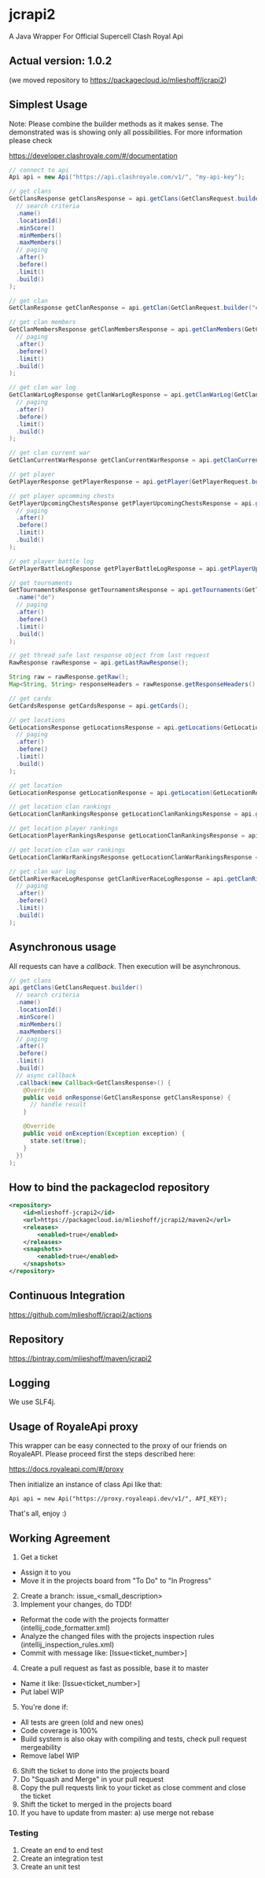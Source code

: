 # jcrapi2
A Java Wrapper For Official Supercell Clash Royal Api 

## Actual version: 1.0.2
(we moved repository to https://packagecloud.io/mlieshoff/jcrapi2)

## Simplest Usage ##

Note: Please combine the builder methods as it makes sense. The demonstrated was is showing only all possibilities. 
For more information please check 

https://developer.clashroyale.com/#/documentation

```java
// connect to api
Api api = new Api("https://api.clashroyale.com/v1/", "my-api-key");
```

```java
// get clans
GetClansResponse getClansResponse = api.getClans(GetClansRequest.builder()
  // search criteria
  .name()
  .locationId()
  .minScore()
  .minMembers()
  .maxMembers()
  // paging
  .after()
  .before()
  .limit()
  .build()
);
```

```java
// get clan
GetClanResponse getClanResponse = api.getClan(GetClanRequest.builder("#RP88QQG").build());
```

```java
// get clan members
GetClanMembersResponse getClanMembersResponse = api.getClanMembers(GetClanMembersRequest.builder("#RP88QQG")
  // paging
  .after()
  .before()
  .limit()
  .build()
);
```

```java
// get clan war log
GetClanWarLogResponse getClanWarLogResponse = api.getClanWarLog(GetClanWarLogRequest.builder("#RP88QQG")
  // paging
  .after()
  .before()
  .limit()
  .build()
);
```

```java
// get clan current war
GetClanCurrentWarResponse getClanCurrentWarResponse = api.getClanCurrentWar(GetClanCurrentWarRequest.builder("#RP88QQG").build());
```

```java
// get player
GetPlayerResponse getPlayerResponse = api.getPlayer(GetPlayerRequest.builder("#L88P2282").build());
```

```java
// get player upcomming chests 
GetPlayerUpcomingChestsResponse getPlayerUpcomingChestsResponse = api.getPlayerUpcomingChests(GetPlayerUpcomingChestsRequest.builder("#L88P2282")
  // paging
  .after()
  .before()
  .limit()
  .build()
);
```

```java
// get player battle log
GetPlayerBattleLogResponse getPlayerBattleLogResponse = api.getPlayerUpcomingChests(GetPlayerUpcomingChestsRequest.builder("#L88P2282"));
```

```java
// get tournaments
GetTournamentsResponse getTournamentsResponse = api.getTournaments(GetTournamentsRequest.builder()
  .name("de")
  // paging
  .after()
  .before()
  .limit()
  .build()
);
```

```java
// get thread safe last response object from last request 
RawResponse rawResponse = api.getLastRawResponse();

String raw = rawResponse.getRaw();
Map<String, String> responseHeaders = rawResponse.getResponseHeaders();
```

```java
// get cards
GetCardsResponse getCardsResponse = api.getCards();
```

```java
// get locations
GetLocationsResponse getLocationsResponse = api.getLocations(GetLocationsRequest.builder()
  // paging
  .after()
  .before()
  .limit()
  .build()
);
```

```java
// get location
GetLocationResponse getLocationResponse = api.getLocation(GetLocationRequest.builder("57000000").build());
```

```java
// get location clan rankings
GetLocationClanRankingsResponse getLocationClanRankingsResponse = api.getLocationClanRankings(GetLocationClanRankingsRequest.builder("57000000").build());
```

```java
// get location player rankings
GetLocationPlayerRankingsResponse getLocationClanRankingsResponse = api.getLocationPlayerRankings(GetLocationPlayerRankingsRequest.builder("57000000").build());
```

```java
// get location clan war rankings
GetLocationClanWarRankingsResponse getLocationClanWarRankingsResponse = api.getLocationPlayerRankings(GetLocationClanWarRankingsRequest.builder("57000000").build());
```

```java
// get clan war log
GetClanRiverRaceLogResponse getClanRiverRaceLogResponse = api.getClanRiverRaceLog(GetClanWarLogRequest.builder("#RP88QQG")
  // paging
  .after()
  .before()
  .limit()
  .build()
);
```

## Asynchronous usage

All requests can have a *callback*. Then execution will be asynchronous.

```java
// get clans
api.getClans(GetClansRequest.builder()
  // search criteria
  .name()
  .locationId()
  .minScore()
  .minMembers()
  .maxMembers()
  // paging
  .after()
  .before()
  .limit()
  .build()
  // async callback
  .callback(new Callback<GetClansResponse>() {
    @Override
    public void onResponse(GetClansResponse getClansResponse) {
      // handle result
    }

    @Override
    public void onException(Exception exception) {
      state.set(true);
    }
  })
);
```
 

## How to bind the packageclod repository ##

```xml
<repository>
    <id>mlieshoff-jcrapi2</id>
    <url>https://packagecloud.io/mlieshoff/jcrapi2/maven2</url>
    <releases>
        <enabled>true</enabled>
    </releases>
    <snapshots>
        <enabled>true</enabled>
    </snapshots>
</repository>
```
## Continuous Integration ##

https://github.com/mlieshoff/jcrapi2/actions

## Repository ##

https://bintray.com/mlieshoff/maven/jcrapi2

## Logging ##

We use SLF4j.

## Usage of RoyaleApi proxy ##

This wrapper can be easy connected to the proxy of our friends on RoyaleAPI. Please proceed first the steps described here:

https://docs.royaleapi.com/#/proxy

Then initialize an instance of class Api like that:

```
Api api = new Api("https://proxy.royaleapi.dev/v1/", API_KEY);
```

That's all, enjoy :)

## Working Agreement

1. Get a ticket
* Assign it to you
* Move it in the projects board from "To Do" to "In Progress" 
2. Create a branch: issue<ticket number>_<small_description>
3. Implement your changes, do TDD!
* Reformat the code with the projects formatter (intellij_code_formatter.xml)
* Analyze the changed files with the projects inspection rules (intellij_inspection_rules.xml)
* Commit with message like: [Issue<ticket_number>] <your message>
4. Create a pull request as fast as possible, base it to master
* Name it like: [Issue<ticket_number>] <your message>
* Put label WIP
5. You're done if:
* All tests are green (old and new ones)
* Code coverage is 100%
* Build system is also okay with compiling and tests, check pull request mergeability
* Remove label WIP
6. Shift the ticket to done into the projects board
7. Do "Squash and Merge" in your pull request
8. Copy the pull requests link to your ticket as close comment and close the ticket
9. Shift the ticket to merged in the projects board
10. If you have to update from master:
a) use merge not rebase

### Testing
1. Create an end to end test
2. Create an integration test
3. Create an unit test